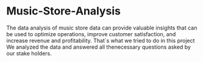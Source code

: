 # Music-Store-Analysis 
The data analysis of music store data can provide valuable insights that can be used to optimize operations, 
improve customer satisfaction, and increase revenue and profitability. That`s what we tried to  do in this project
We analyzed the data and answered all thenecessary questions asked by our stake holders.

